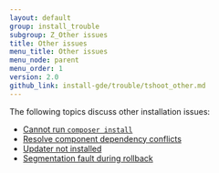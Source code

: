 ```yaml
---
layout: default
group: install_trouble
subgroup: Z_Other issues
title: Other issues
menu_title: Other issues
menu_node: parent
menu_order: 1
version: 2.0
github_link: install-gde/trouble/tshoot_other.md
---
```



The following topics discuss other installation issues:

*	<a href="{{ site.gdeurl }}install-gde/trouble/tshoot_composer-install.html">Cannot run <code>composer install</code></a>
*	<a href="{{ site.gdeurl }}comp-mgr/trouble/cman/component-depend.html">Resolve component dependency conflicts</a>
*	<a href="{{ site.gdeurl }}comp-mgr/trouble/cman/updater.html">Updater not installed</a>
*	<a href="{{ site.gdeurl }}install-gde/trouble/tshoot_segfault.html">Segmentation fault during rollback</a>
